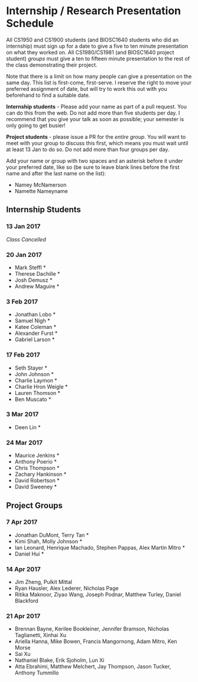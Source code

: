 
# Internship / Research Presentation Schedule

All CS1950 and CS1900 students (and BIOSC1640 students who did an internship) must sign up for a date to give a five to ten minute presentation on what they worked on.  All CS1980/CS1981 (and BIOSC1640 project student) _groups_ must give a ten to fifteen minute presentation to the rest of the class demonstrating their project.

Note that there is a limit on how many people can give a presentation on the same day.  This list is first-come, first-serve.  I reserve the right to move your preferred assignment of date, but will try to work this out with you beforehand to find a suitable date.

__Internship students__ - Please add your name as part of a pull request.  You can do this from the web.  Do not add more than five students per day.  I recommend that you give your talk as soon as possible; your semester is only going to get busier!

__Project students__ - please issue a PR for the _entire group_.  You will want to meet with your group to discuss this first, which means you must wait until at least 13 Jan to do so. Do not add more than four groups per day.

Add your name or group with two spaces and an asterisk before it under your preferred date, like so (be sure to leave blank lines before the first name and after the last name on the list):

  * Namey McNamerson
  * Namette Nameyname
  
## Internship Students


### 13 Jan 2017
_Class Cancelled_

### 20 Jan 2017

  * Mark Steffl *
  * Therese Dachille *
  * Josh Demusz *
  * Andrew Maguire *

### 3 Feb 2017

  * Jonathan Lobo *
  * Samuel Nigh *
  * Katee Coleman *
  * Alexander Furst *
  * Gabriel Larson *

### 17 Feb 2017

  * Seth Stayer *
  * John Johnson *
  * Charlie Laymon *
  * Charlie Hron Weigle *
  * Lauren Thomson *
  * Ben Muscato *

### 3 Mar 2017

  * Deen Lin *
  
### 24 Mar 2017

  * Maurice Jenkins *
  * Anthony Poerio *
  * Chris Thompson *
  * Zachary Hankinson *
  * David Robertson *
  * David Sweeney *
  
## Project Groups

### 7 Apr 2017

  * Jonathan DuMont, Terry Tan *
  * Kimi Shah, Molly Johnson *
  * Ian Leonard, Henrique Machado, Stephen Pappas, Alex Martin Mitro *
  * Daniel Hui *

###  14 Apr 2017

  * Jim Zheng, Pulkit Mittal
  * Ryan Hausler, Alex Lederer, Nicholas Page
  * Ritika Maknoor, Ziyao Wang, Joseph Podnar, Matthew Turley, Daniel Blackford
 

### 21 Apr 2017

  * Brennan Bayne, Kerilee Bookleiner, Jennifer Bramson, Nicholas Taglianetti, Xinhai Xu
  * Ariella Hanna, Mike Bowen, Francis Mangornong, Adam Mitro, Ken Morse
  * Sai Xu
  * Nathaniel Blake, Erik Sjoholm, Lun Xi
  * Atta Ebrahimi, Matthew Melchert, Jay Thompson, Jason Tucker, Anthony Tummillo








